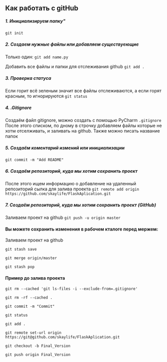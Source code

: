 ## Как работать с gitHub
##### 1. Инициализируем папку"

` git init `
##### 2. Создаем нужные файлы или добавляем существуеющие
Только один:
` git add name.py ` 

Добавить все файлы и папки для отслеживания github
`git add .`
##### 3. Проверка статуса
Если горит всё зеленым значит все файлы отслеживаются, а если горят красным, то игнорируются
` git status `
##### 4. .Gitignore
Создаём файл gitignore, можно создать с помощью PyCharm
` .gitignore `
После этого списком, по дному в строчку добавляем файлы которые не хотм отселживать, и заливать на github. Также можно писать название папок
##### 5. Создаём коментарий измений или инициализации
` git commit -m "Add README" `
##### 6. Создаём репозиторий, куда мы хотим сохранить проект 
После этого ищем информацию о добавление на удаленный репозиторий
сылка для залива проекта
` git remote add origin https://github.com/skaylife/FlaskAplication.git `
##### 7. Создаём репозиторий, куда мы хотим сохранить проект (GitHub) 
Заливаем проект на github
` git push -u origin master `

#### Вы можете сохранить изменения в рабочем кталоге перед мержем:
Заливаем проект на github

` git stash save `

` git merge origin/master `

` git stash pop `


#### Пример до залива проекта 

` git rm --cached 'git ls-files -i --exclude-from=.gitignore' `

` git rm -rf --cached . `

` git commit -m "Commit" `

` git status  `

` git add . `

` git remote set-url origin https://git@github.com/skaylife/FlaskAplication.git `

` git checkout -b Final_Version `

` git push origin Final_Version `




 





